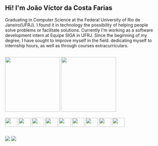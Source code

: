 ## Hi! I'm João Víctor da Costa Farias

<div>
  Graduating in Computer Science at the Federal University of Rio de Janeiro(UFRJ).
  I found it in technology the possibility of helping people solve problems or
  facilitate solutions. Currently I'm working as a software development intern at Equipe SIGA in UFRJ.
  Since the beginning of my degree, I have sought to improve myself in the field.
  dedicating myself to internship hours, as well as through courses
  extracurriculars.
</div>

  ##

<div>
  <div>
    <img height="180em" src="https://github-readme-stats.vercel.app/api?username=jvcostaf&show_icons=true&theme=transparent&include_all_commits=true&count_private=true"/>
    <img height="180em" src="https://github-readme-stats.vercel.app/api/top-langs/?username=jvcostaf&layout=compact&langs_count=7&theme=transparent"/>
  </div>
  <div style="display: inline_block"><br>
    <img align="center" height="30" width="40" src="https://cdn.jsdelivr.net/gh/devicons/devicon/icons/html5/html5-original.svg">
    <img align="center" height="30" width="40" src="https://cdn.jsdelivr.net/gh/devicons/devicon/icons/css3/css3-original.svg">
    <img align="center" height="30" width="40" src="https://cdn.jsdelivr.net/gh/devicons/devicon/icons/javascript/javascript-original.svg">
    <img align="center" height="30" width="40" src="https://cdn.jsdelivr.net/gh/devicons/devicon/icons/typescript/typescript-original.svg">
    <img align="center" height="30" width="40" src="https://cdn.jsdelivr.net/gh/devicons/devicon/icons/java/java-original.svg">
    <img align="center" height="30" width="40" src="https://cdn.jsdelivr.net/gh/devicons/devicon/icons/spring/spring-original.svg">
    <img align="center" height="30" width="40" src="https://cdn.jsdelivr.net/gh/devicons/devicon/icons/python/python-original.svg">
    <img align="center" height="30" width="40" src="https://cdn.jsdelivr.net/gh/devicons/devicon/icons/jenkins/jenkins-original.svg">
    <img align="center" height="30" width="40" src="https://cdn.jsdelivr.net/gh/devicons/devicon/icons/docker/docker-original.svg">
  </div>
</div>

  ##

<div> 
  <a href = "mailto:joaovcosta220@gmail.com"><img src="https://img.shields.io/badge/-Gmail-%23333?style=for-the-badge&logo=gmail&logoColor=white" target="_blank"></a>
  <a href="https://www.linkedin.com/in/jo%C3%A3o-v%C3%ADctor-da-costa-83aa181bb/" target="_blank"><img src="https://img.shields.io/badge/-LinkedIn-%230077B5?style=for-the-badge&logo=linkedin&logoColor=white" target="_blank"></a> 
 
 
</div>
